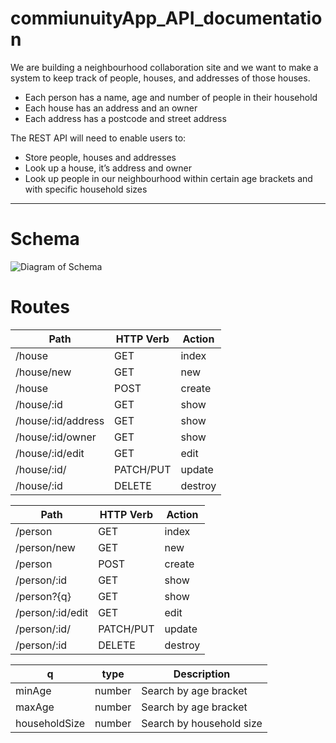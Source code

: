 # commiunuityApp_API_documentation
We are building a neighbourhood collaboration site and we want to make a system to keep track of people, houses, and addresses of those houses.
   - Each person has a name, age and number of people in their household
   - Each house has an address and an owner
   - Each address has a postcode and street address

The REST API will need to enable users to:
   - Store people, houses and addresses
   - Look up a house, it’s address and owner
   - Look up people in our neighbourhood within certain age brackets and with specific household sizes

***

# Schema 
![Diagram of Schema](https://i.imgur.com/m6Mo6E4.png)

# Routes

| Path  | HTTP Verb | Action |
| ------------- | ------------- |------------- |
| /house  | GET  | index |
| /house/new  | GET  |new  |
| /house  | POST  |create  |
| /house/:id  | GET  |show  |
| /house/:id/address  | GET  | show  |
| /house/:id/owner  | GET  | show  |
| /house/:id/edit  | GET  | edit  |
| /house/:id/  | PATCH/PUT  | update  |
| /house/:id  | DELETE  | destroy  |

| Path  | HTTP Verb | Action |
| ------------- | ------------- |------------- |
| /person  | GET  | index |
| /person/new  | GET  |new  |
| /person  | POST  |create  |
| /person/:id  | GET  |show  |
| /person?{q}  | GET  | show  |
| /person/:id/edit  | GET  | edit  |
| /person/:id/  | PATCH/PUT  | update  |
| /person/:id  | DELETE  | destroy  |


| q  | type | Description |
| ------------- | ------------- |------------- |
| minAge  | number  | Search by age bracket |
| maxAge  | number  |Search by age bracket  |
| householdSize  | number  |Search by household size  |



